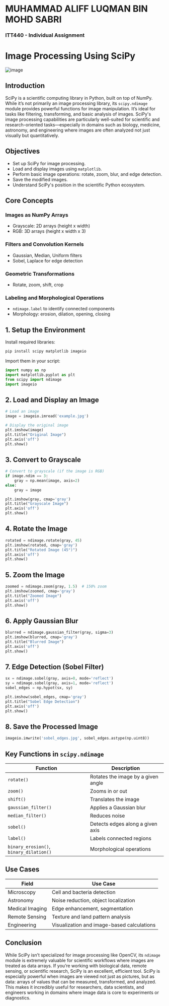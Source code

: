 # MUHAMMAD ALIFF LUQMAN BIN MOHD SABRI
### ITT440 - Individual Assignment
# Image Processing Using SciPy
![image](https://github.com/user-attachments/assets/9e7fc749-caa9-410c-b6d2-82ea21180dc8)


## Introduction

SciPy is a scientific computing library in Python, built on top of NumPy. While it’s not primarily an image processing library, its `scipy.ndimage` module provides powerful functions for image manipulation. It’s ideal for tasks like filtering, transforming, and basic analysis of images. SciPy's image processing capabilities are particularly well-suited for scientific and research-oriented tasks—especially in domains such as biology, medicine, astronomy, and engineering where images are often analyzed not just visually but quantitatively.

## Objectives

- Set up SciPy for image processing.
- Load and display images using `matplotlib`.
- Perform basic image operations: rotate, zoom, blur, and edge detection.
- Save the modified images.
- Understand SciPy's position in the scientific Python ecosystem.

## Core Concepts

### Images as NumPy Arrays
- Grayscale: 2D arrays (height x width)
- RGB: 3D arrays (height x width x 3)

### Filters and Convolution Kernels
- Gaussian, Median, Uniform filters
- Sobel, Laplace for edge detection

### Geometric Transformations
- Rotate, zoom, shift, crop

### Labeling and Morphological Operations
- `ndimage.label` to identify connected components
- Morphology: erosion, dilation, opening, closing

## 1. Setup the Environment

Install required libraries:

```bash
pip install scipy matplotlib imageio
```

Import them in your script:

```python
import numpy as np
import matplotlib.pyplot as plt
from scipy import ndimage
import imageio
```

## 2. Load and Display an Image

```python
# Load an image
image = imageio.imread('example.jpg')

# Display the original image
plt.imshow(image)
plt.title("Original Image")
plt.axis('off')
plt.show()
```

## 3. Convert to Grayscale

```python
# Convert to grayscale (if the image is RGB)
if image.ndim == 3:
    gray = np.mean(image, axis=2)
else:
    gray = image

plt.imshow(gray, cmap='gray')
plt.title("Grayscale Image")
plt.axis('off')
plt.show()
```

## 4. Rotate the Image

```python
rotated = ndimage.rotate(gray, 45)
plt.imshow(rotated, cmap='gray')
plt.title("Rotated Image (45°)")
plt.axis('off')
plt.show()
```

## 5. Zoom the Image

```python
zoomed = ndimage.zoom(gray, 1.5)  # 150% zoom
plt.imshow(zoomed, cmap='gray')
plt.title("Zoomed Image")
plt.axis('off')
plt.show()
```

## 6. Apply Gaussian Blur

```python
blurred = ndimage.gaussian_filter(gray, sigma=3)
plt.imshow(blurred, cmap='gray')
plt.title("Blurred Image")
plt.axis('off')
plt.show()
```

## 7. Edge Detection (Sobel Filter)

```python
sx = ndimage.sobel(gray, axis=0, mode='reflect')
sy = ndimage.sobel(gray, axis=1, mode='reflect')
sobel_edges = np.hypot(sx, sy)

plt.imshow(sobel_edges, cmap='gray')
plt.title("Sobel Edge Detection")
plt.axis('off')
plt.show()
```

## 8. Save the Processed Image

```python
imageio.imwrite('sobel_edges.jpg', sobel_edges.astype(np.uint8))
```


## Key Functions in `scipy.ndimage`

| Function | Description |
|----------|-------------|
| `rotate()` | Rotates the image by a given angle |
| `zoom()` | Zooms in or out |
| `shift()` | Translates the image |
| `gaussian_filter()` | Applies a Gaussian blur |
| `median_filter()` | Reduces noise |
| `sobel()` | Detects edges along a given axis |
| `label()` | Labels connected regions |
| `binary_erosion()`, `binary_dilation()` | Morphological operations |

## Use Cases

| Field | Use Case |
|--------|----------|
| Microscopy | Cell and bacteria detection |
| Astronomy | Noise reduction, object localization |
| Medical Imaging | Edge enhancement, segmentation |
| Remote Sensing | Texture and land pattern analysis |
| Engineering | Visualization and image-based calculations |



## Conclusion

While SciPy isn’t specialized for image processing like OpenCV, its `ndimage` module is extremely valuable for scientific workflows where images are treated as data arrays. If you’re working with biological data, remote sensing, or scientific research, SciPy is an excellent, efficient tool. SciPy is especially powerful when images are viewed not just as pictures, but as data: arrays of values that can be measured, transformed, and analyzed. This makes it incredibly useful for researchers, data scientists, and engineers working in domains where image data is core to experiments or diagnostics.



